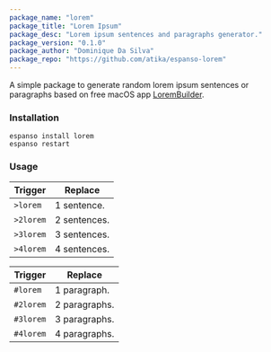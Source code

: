 ```yaml
---
package_name: "lorem"
package_title: "Lorem Ipsum"
package_desc: "Lorem ipsum sentences and paragraphs generator."
package_version: "0.1.0"
package_author: "Dominique Da Silva"
package_repo: "https://github.com/atika/espanso-lorem"
---
```

A simple package to generate random lorem ipsum sentences or paragraphs based on free macOS app [LoremBuilder](https://lorembuilder.com/).

### Installation

```
espanso install lorem
espanso restart
```

### Usage

|  Trigger  | Replace |
|-----------|---------|
| `>lorem`  | 1 sentence. |
| `>2lorem` | 2 sentences. |
| `>3lorem` | 3 sentences. |
| `>4lorem` | 4 sentences. |

|  Trigger  | Replace |
|-----------|---------|
| `#lorem`  | 1 paragraph. |
| `#2lorem`  | 2 paragraphs. |
| `#3lorem`  | 3 paragraphs. |
| `#4lorem`  | 4 paragraphs. |
